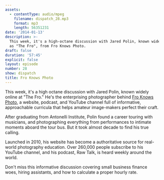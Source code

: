 ```yaml
---
assets:
  - contentType: audio/mpeg
    filename: dispatch_28.mp3
    format: mp3
    length: 56351231
date: '2014-01-13'
description: >-
  This week, it's a high-octane discussion with Jared Polin, known widely online
  as "The Fro", from Fro Knows Photo.
draft: false
duration: '57:45'
explicit: false
layout: episode
number: 28
show: dispatch
title: Fro Knows Photo
---
```

This week, it's a high octane discussion with Jared Polin, known widely online at "The Fro." He's the enterprising photographer behind [Fro Knows Photo](http://froknowsphoto.com), a website, podcast, and YouTube channel full of informative, approachable curricula that helps amateur image-makers perfect their craft.

After graduating from Antonelli Institute, Polin found a career touring with musicians, and photographing everything from performances to intimate moments aboard the tour bus. But it took almost decade to find his true calling.

Launched in 2010, his website has become a authoritative source for real-world photography education. Over 260,000 people subscribe to his YouTube channel, and his podcast, Raw Talk, is heard weekly around the world.

Don't miss this informative discussion covering small business finance woes, hiring assistants, and how to calculate a proper hourly rate.